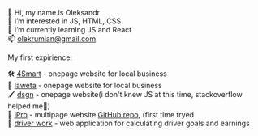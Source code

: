 👋 Hi, my name is Oleksandr<br>
👀 I’m interested in JS, HTML, CSS<br>
🌱 I’m currently learning JS and React<br>
📫 olekrumian@gmail.com <br>
<!---
olekrumian/olekrumian is a ✨ special ✨ repository because its `README.md` (this file) appears on your GitHub profile.
You can click the Preview link to take a look at your changes.
--->

My first expirience:

🛠 [4Smart](https://github.com/olekrumian/4Smart) - onepage website for local business<br>
🔧 [laweta](https://github.com/olekrumian/laweta) - onepage website for local business<br>
🖌 [dsgn](https://github.com/olekrumian/dsgn)  - onepage website(i don't knew JS at this time, stackoverflow helped me🤪)<br>
📱 [iPro](https://iproserwis.pl/) - multipage website [GitHub repo](https://github.com/olekrumian/iPro.pl), (first time tryed <br>
🚛 [driver work](https://github.com/olekrumian/CPSamat) - web application for calculating driver goals and earnings<br>
